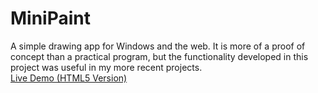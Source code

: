 MiniPaint
=========

A simple drawing app for Windows and the web. It is more of a proof of concept than a practical program, but the functionality developed in this project was useful in my more recent projects.<br>
<a href="http://andrewpc.com/art">Live Demo (HTML5 Version)</a>
